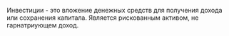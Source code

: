 Инвестиции - это вложение денежных средств для получения дохода
или сохранения капитала. Является рискованным активом, не гарнатриующем доход.  